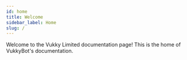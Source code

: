 ```yaml
---
id: home
title: Welcome
sidebar_label: Home
slug: /
---
```


Welcome to the Vukky Limited documentation page! This is the home of VukkyBot's documentation.